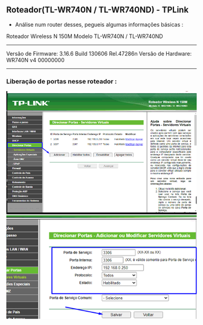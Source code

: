 ## Roteador(TL-WR740N / TL-WR740ND) - TPLink

- Análise num router desses, pegueis algumas informações básicas :


Roteador Wireless N 150M
Modelo TL-WR740N / TL-WR740ND

---


Versão de Firmware:	
3.16.6 Build 130606 Rel.47286n
Versão de Hardware:	
WR740N v4 00000000


---


### Liberação de portas nesse roteador :

![Setup1](port_forwarding/setup_1.png)
![Setup2](port_forwarding/setup_2.png)